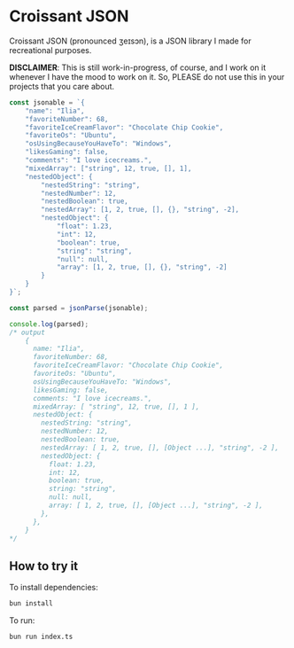 # Croissant JSON
Croissant JSON (pronounced ʒeɪsɔn), is a JSON library I made for recreational
purposes.

**DISCLAIMER**: This is still work-in-progress, of course, and I work on it whenever 
I have the mood to work on it. So, PLEASE do not use this in your projects that
you care about.

```ts
const jsonable = `{
    "name": "Ilia",
    "favoriteNumber": 68,
    "favoriteIceCreamFlavor": "Chocolate Chip Cookie",
    "favoriteOs": "Ubuntu",
    "osUsingBecauseYouHaveTo": "Windows",
    "likesGaming": false,
    "comments": "I love icecreams.",
    "mixedArray": ["string", 12, true, [], 1],
    "nestedObject": {
        "nestedString": "string",
        "nestedNumber": 12,
        "nestedBoolean": true,
        "nestedArray": [1, 2, true, [], {}, "string", -2],
        "nestedObject": {
            "float": 1.23,
            "int": 12,
            "boolean": true,
            "string": "string",
            "null": null,
            "array": [1, 2, true, [], {}, "string", -2]
        }
    }
}`;

const parsed = jsonParse(jsonable);

console.log(parsed);
/* output
    {
      name: "Ilia",
      favoriteNumber: 68,
      favoriteIceCreamFlavor: "Chocolate Chip Cookie",
      favoriteOs: "Ubuntu",
      osUsingBecauseYouHaveTo: "Windows",
      likesGaming: false,
      comments: "I love icecreams.",
      mixedArray: [ "string", 12, true, [], 1 ],
      nestedObject: {
        nestedString: "string",
        nestedNumber: 12,
        nestedBoolean: true,
        nestedArray: [ 1, 2, true, [], [Object ...], "string", -2 ],
        nestedObject: {
          float: 1.23,
          int: 12,
          boolean: true,
          string: "string",
          null: null,
          array: [ 1, 2, true, [], [Object ...], "string", -2 ],
        },
      },
    }
*/
```

## How to try it
To install dependencies:

```bash
bun install
```

To run:

```bash
bun run index.ts
```
